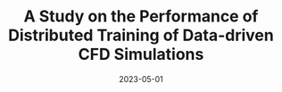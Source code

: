 ---
title: "A Study on the Performance of Distributed Training of Data-driven CFD Simulations"
collection: publications
permalink: /publication/2023-05-01-A-Study-on-the-Performance-of-Distributed-Training-of-Data-driven-CFD-Simulations
type: "journal"
date: 2023-05-01
venue: '<em>International Journal of High Performance Computing Applications</em>(37), pp. 503-515'
citation: ' <strong>S. Iserte</strong>,  A. González-Barberá,  P. Barreda, and  K. Rojek, &quot;A Study on the Performance of Distributed Training of Data-driven CFD Simulations.&quot; <em>International Journal of High Performance Computing Applications</em>(37), pp. 503-515, May 2023. ISSN: 1094-3420.'
---
